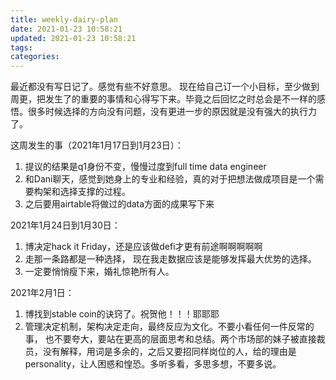 ```yaml
---
title: weekly-dairy-plan
date: 2021-01-23 10:58:21
updated: 2021-01-23 10:58:21
tags:
categories:
---
```


最近都没有写日记了。感觉有些不好意思。
现在给自己订一个小目标，至少做到周更，把发生了的重要的事情和心得写下来。毕竟之后回忆之时总会是不一样的感悟。很多时候选择的方向没有问题，没有更进一步的原因就是没有强大的执行力了。

这周发生的事（2021年1月17日到1月23日）：
1. 提议的结果是q1身份不变，慢慢过度到full  time data engineer
2. 和Dani聊天，感觉到她身上的专业和经验，真的对于把想法做成项目是一个需要构架和选择支撑的过程。
3. 之后要用airtable将做过的data方面的成果写下来

2021年1月24日到1月30日：
1. 博决定hack it Friday，还是应该做defi才更有前途啊啊啊啊啊
2. 走那一条路都是一种选择， 现在我走数据应该是能够发挥最大优势的选择。
3. 一定要悄悄瘦下来，婚礼惊艳所有人。

2021年2月1日：
1. 博找到stable coin的诀窍了。祝贺他！！！耶耶耶
2. 管理决定机制，架构决定走向，最终反应为文化。不要小看任何一件反常的事， 也不要夸大，要站在更高的层面思考和总结。两个市场部的妹子被直接裁员，没有解释，用词是多余的，之后又要招同样岗位的人，给的理由是personality，让人困惑和惶恐。多听多看，多思多想，不要多说。
